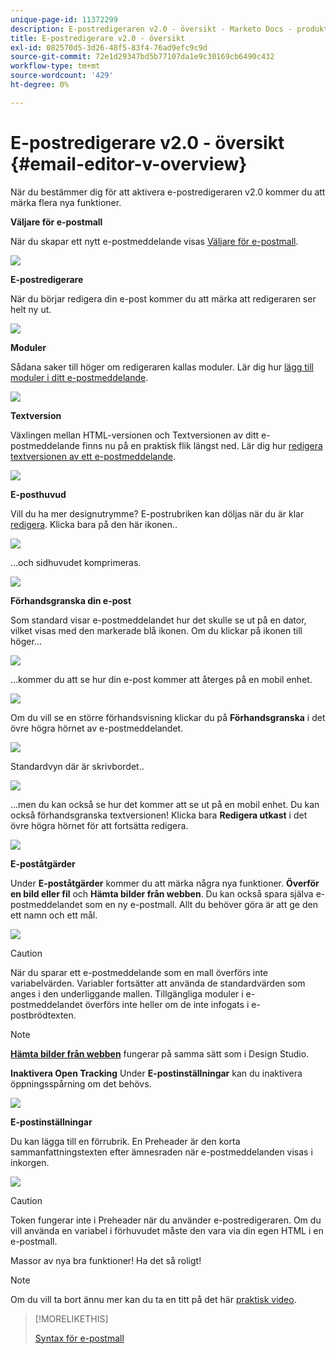 ```yaml
---
unique-page-id: 11372299
description: E-postredigeraren v2.0 - översikt - Marketo Docs - produktdokumentation
title: E-postredigerare v2.0 - översikt
exl-id: 082570d5-3d26-48f5-83f4-76ad9efc9c9d
source-git-commit: 72e1d29347bd5b77107da1e9c30169cb6490c432
workflow-type: tm+mt
source-wordcount: '429'
ht-degree: 0%

---
```


# E-postredigerare v2.0 - översikt {#email-editor-v-overview}

När du bestämmer dig för att aktivera e-postredigeraren v2.0 kommer du att märka flera nya funktioner.

**Väljare för e-postmall**

När du skapar ett nytt e-postmeddelande visas [Väljare för e-postmall](/help/marketo/product-docs/email-marketing/general/email-editor-2/email-template-picker-overview.md).

![](assets/starter-templates-1.png)

**E-postredigerare**

När du börjar redigera din e-post kommer du att märka att redigeraren ser helt ny ut.

![](assets/two-4.png)

**Moduler**

Sådana saker till höger om redigeraren kallas moduler. Lär dig hur [lägg till moduler i ditt e-postmeddelande](/help/marketo/product-docs/email-marketing/general/email-editor-2/add-modules-to-your-email.md).

![](assets/three-4.png)

**Textversion**

Växlingen mellan HTML-versionen och Textversionen av ditt e-postmeddelande finns nu på en praktisk flik längst ned. Lär dig hur [redigera textversionen av ett e-postmeddelande](/help/marketo/product-docs/email-marketing/general/creating-an-email/edit-the-text-version-of-an-email.md).

![](assets/four-3.png)

**E-posthuvud**

Vill du ha mer designutrymme? E-postrubriken kan döljas när du är klar [redigera](/help/marketo/product-docs/email-marketing/general/creating-an-email/edit-your-email-header.md). Klicka bara på den här ikonen..

![](assets/five-4.png)

...och sidhuvudet komprimeras.

![](assets/six-3.png)

**Förhandsgranska din e-post**

Som standard visar e-postmeddelandet hur det skulle se ut på en dator, vilket visas med den markerade blå ikonen. Om du klickar på ikonen till höger...

![](assets/seven-3.png)

...kommer du att se hur din e-post kommer att återges på en mobil enhet.

![](assets/eight-3.png)

Om du vill se en större förhandsvisning klickar du på **Förhandsgranska** i det övre högra hörnet av e-postmeddelandet.

![](assets/preview1.png)

Standardvyn där är skrivbordet..

![](assets/preview2.png)

...men du kan också se hur det kommer att se ut på en mobil enhet. Du kan också förhandsgranska textversionen! Klicka bara **Redigera utkast** i det övre högra hörnet för att fortsätta redigera.

![](assets/preview3.png)

**E-poståtgärder**

Under **E-poståtgärder** kommer du att märka några nya funktioner. **Överför en bild eller fil** och **Hämta bilder från webben**. Du kan också spara själva e-postmeddelandet som en ny e-postmall. Allt du behöver göra är att ge den ett namn och ett mål.

![](assets/nine-3.png)

>[!CAUTION]
>
>När du sparar ett e-postmeddelande som en mall överförs inte variabelvärden. Variabler fortsätter att använda de standardvärden som anges i den underliggande mallen. Tillgängliga moduler i e-postmeddelandet överförs inte heller om de inte infogats i e-postbrödtexten.

>[!NOTE]
>
>**[Hämta bilder från webben](/help/marketo/product-docs/demand-generation/images-and-files/grab-the-images-from-a-web-page.md)** fungerar på samma sätt som i Design Studio.

**Inaktivera Open Tracking** Under **E-postinställningar** kan du inaktivera öppningsspårning om det behövs.

![](assets/thirteen-1.png)

**E-postinställningar**

Du kan lägga till en förrubrik. En Preheader är den korta sammanfattningstexten efter ämnesraden när e-postmeddelanden visas i inkorgen.

![](assets/edit-settings-preheader-2.png)

>[!CAUTION]
>
>Token fungerar inte i Preheader när du använder e-postredigeraren. Om du vill använda en variabel i förhuvudet måste den vara via din egen HTML i en e-postmall.

Massor av nya bra funktioner! Ha det så roligt!

>[!NOTE]
>
>Om du vill ta bort ännu mer kan du ta en titt på det här [praktisk video](https://nation.marketo.com/videos/1463).

>[!MORELIKETHIS]
>
>[Syntax för e-postmall](/help/marketo/product-docs/email-marketing/general/email-editor-2/email-template-syntax.md)
